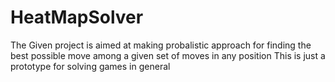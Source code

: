 # HeatMapSolver
The Given project is aimed at making probalistic approach 
for finding the best possible move among a given set of moves 
in any position
This is just a prototype for solving games in general 
